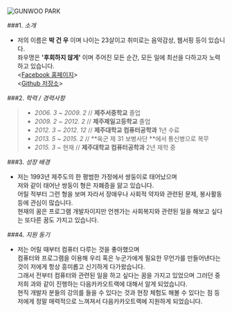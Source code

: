 

<br/>![GUNWOO PARK](http://ifh.cc/g/X2wc.jpg)


###1. _소개_
- 저의 이름은 **박 건 우** 이며 나이는 23살이고 취미로는 음악감상, 웹서핑 등이 있습니다.<br/>
  좌우명은 **'후회하지 않게'** 이며 주어진 모든 순간, 모든 일에 최선을 다하고자 노력하고 있습니다.<br/>
  <[Facebook 홈페이지](https://www.facebook.com/profile.php?id=100006021694066 "박건우")><br/>
  <[Github 저장소](https://github.com/gunooh/gunooh.github.io "박건우")>

###2. _학력 / 경력사항_
>- _2006\. 3 ~ 2009\. 2_ // **제주서중학교** 졸업
>- _2009\. 2 ~ 2012\. 2_ // **제주제일고등학교** 졸업
>- _2012\. 3 ~ 2012\. 12_ // **제주대학교 컴퓨터공학과** 1년 수료
>- _2013\. 5 ~ 2015. 2_ // **육군 제 31 보병사단 **에서 통신병으로 복무
>- _2015. 3 ~_ 현재 // **제주대학교 컴퓨터공학과** 2년 재학 중

###3. _성장 배경_
- 저는 1993년 제주도의 한 평범한 가정에서 쌍둥이로 태어났으며<br/>
저와 같이 태어난 쌍둥이 형은 자폐증을 앓고 있습니다.<br/>
어릴 적부터 그런 형을 보며 자라서 장애우나 사회적 약자와 관련된 문제, 봉사활동 등에 관심이 많습니다.<br/>
현재의 꿈은 프로그램 개발자이지만 언젠가는 사회복지와 관련된 일을 해보고 싶다는 또다른 꿈도 가지고 있습니다.

###4. _지원 동기_
- 저는 어릴 때부터 컴퓨터 다루는 것을 좋아했으며<br/>
컴퓨터와 프로그램을 이용해 우리 혹은 누군가에게 필요한 무언가를 만들어낸다는 것이 저에게 항상 흥미롭고 신기하게 다가왔습니다.<br/>
그래서 전부터 컴퓨터와 관련된 일을 하고 싶다는 꿈을 가지고 있었으며 그러던 중 저희 과와 같이 진행하는 다음카카오트랙에 대해서 알게 되었습니다.<br/>
현직 개발자 분들의 강의를 들을 수 있다는 것과 현장 체험도 해볼 수 있다는 점 등 저에게 정말 매력적으로 느껴져서 다음카카오트랙에 지원하게 되었습니다.
